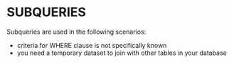 # SUBQUERIES

Subqueries are used in the following scenarios:

- criteria for WHERE clause is not specifically known
- you need a temporary dataset to join with other tables in your database
